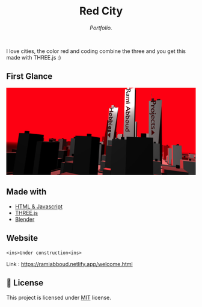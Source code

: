 
<h1 align="center">Red City</h1>
<p align="center"><i>Portfolio.</i></p>

<br>

I love cities, the color red and coding combine the three and you get this made with THREE.js :)

## First Glance

![City](https://github.com/Makaveliunit/red-city/blob/main/cityprev.png?raw=true)

## Made with
  - [HTML & Javascript](https://www.javascript.com/)
  - [THREE.js](https://threejs.org/)
  - [Blender](https://www.blender.org/)

## Website

    <ins>Under construction<ins>
Link : https://ramiabboud.netlify.app/welcome.html


## :pencil: License

This project is licensed under [MIT](https://opensource.org/licenses/MIT) license.

